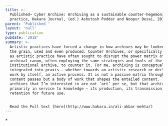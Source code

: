 ```yaml
---
title: >-
  Published~ Cyber Archive: Archiving as a sustainable counter-hegemonic
  practice, Hakara Journal, (ed.) Ashutosh Poddar and Noopur Desai, 2018
parent: 'Published '
layout: 'null'
type: publication
pubdate: '2018'
summary: >-
  Artistic practices have forced a change in how archives may be looked against
  the grain, used and even produced. Counter Archives, or specifically archives
  as artistic practice have often sought to disrupt the power matrix of the
  archival canon, often employing the same strategies and tools of the
  institutional archive, to counter it. For me, archiving is conceptually
  integrated into praxis – whether towards an artistic research or declared as a
  work by itself, an active process. It is not a passive matrix through which
  content passes but a body of work that shapes the entailed content. The
  archives that I’m interested in are not ‘art’ per se, but that archives are
  primarily in service to knowledge – its production, its transmission, and its
  retention for future use.


  Read the Full text [here](http://www.hakara.in/ali-akbar-mehta/)
---
```

\*

